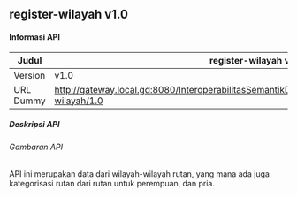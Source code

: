 ## register-wilayah v1.0

#### Informasi API

| **Judul** | **register-wilayah v1.0** |
| ----- | --------------------- |
| Version | v1.0 |
| URL Dummy | http://gateway.local.gd:8080/InteroperabilitasSemantikDataRepositoryPemasyarakatan/register-wilayah/1.0 |

##### Deskripsi API

###### Gambaran API <br />
API ini merupakan data dari wilayah-wilayah rutan, yang mana ada juga kategorisasi rutan dari rutan untuk perempuan, dan pria.
